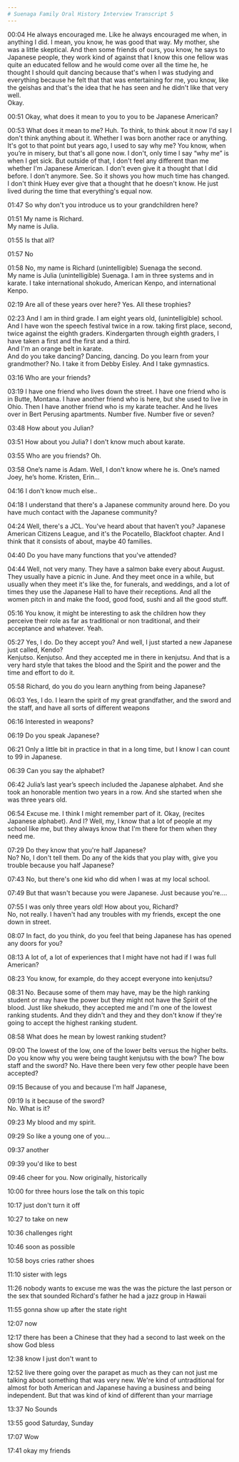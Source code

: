```yaml
---
# Suenaga Family Oral History Interview Transcript 5 
--- 
```


00:04 
He always encouraged me. Like he always encouraged me when, in anything I did. I mean, you know,  he was good that way. My mother, she was a little skeptical. And then some friends of ours, you know,  he says to Japanese people, they work kind of against that I know this one fellow was quite an  educated fellow and he would come over all the time he, he thought I should quit dancing because  that's when I was studying and everything because he felt that that was entertaining for me, you know,  like the geishas and that's the idea that he has seen and he didn't like that very well.  
Okay. 

00:51 
Okay, what does it mean to you to you to be Japanese American? 

00:53 
What does it mean to me? Huh. To think, to think about it now I'd say I don't think anything about it.  Whether I was born another race or anything. It's got to that point but years ago, I used to say why me?  You know, when you’re in misery, but that's all gone now. I don't, only time I say “why me” is when I get  sick. But outside of that, I don't feel any different than me whether I'm Japanese American. I don't even  give it a thought that I did before. I don't anymore. See. So it shows you how much time has changed. I  don't think Huey ever give that a thought that he doesn't know. He just lived during the time that  everything's equal now. 

01:47 
So why don't you introduce us to your grandchildren here? 

01:51 
My name is Richard.  
My name is Julia. 

01:55 
Is that all? 

01:57 
No 

01:58
No, my name is Richard (unintelligible) Suenaga the second.  
My name is Julia (unintelligible) Suenaga. 
I am in three systems and in karate. I take international shokudo, American Kenpo, and international  Kenpo. 

02:19 
Are all of these years over here? 
Yes. 
All these trophies? 

02:23 
And I am in third grade. I am eight years old, (unintelligible) school. And I have won the speech festival  twice in a row. taking first place, second, twice against the eighth graders. Kindergarten through eighth  graders, I have taken a first and the first and a third.  
And I'm an orange belt in karate.  
And do you take dancing? 
Dancing, dancing. 
Do you learn from your grandmother? 
No. I take it from Debby Eisley. And I take gymnastics. 

03:16 
Who are your friends? 

03:19 
I have one friend who lives down the street. I have one friend who is in Butte, Montana. I have another  friend who is here, but she used to live in Ohio. Then I have another friend who is my karate teacher.  And he lives over in Bert Perusing apartments. Number five. Number five or seven? 

03:48 
How about you Julian? 

03:51 
How about you Julia? 
I don't know much about karate.

03:55 
Who are you friends? 
Oh. 

03:58 
One’s name is Adam. Well, I don't know where he is. One’s named Joey, he’s home. Kristen, Erin… 

04:16 
I don't know much else.. 

04:18 
I understand that there's a Japanese community around here. Do you have much contact with the  Japanese community? 

04:24 
Well, there's a JCL. You've heard about that haven’t you? Japanese American Citizens League, and it's  the Pocatello, Blackfoot chapter. And I think that it consists of about, maybe 40 families. 

04:40 
Do you have many functions that you've attended? 

04:44 
Well, not very many. They have a salmon bake every about August. They usually have a picnic in June.  And they meet once in a while, but usually when they meet it's like the, for funerals, and weddings, and  a lot of times they use the Japanese Hall to have their receptions. And all the women pitch in and make  the food, good food, sushi and all the good stuff. 

05:16 
You know, it might be interesting to ask the children how they perceive their role as far as traditional or  non traditional, and their acceptance and whatever. Yeah. 

05:27 
Yes, I do. 
Do they accept you? 
And well, I just started a new Japanese just called, Kendo?  
Kenjutso. 
Kenjutso. And they accepted me in there in kenjutsu. And that is a very hard style that takes the blood  and the Spirit and the power and the time and effort to do it. 

05:58 
Richard, do you do you learn anything from being Japanese? 

06:03 
Yes, I do. I learn the spirit of my great grandfather, and the sword and the staff, and have all sorts of  different weapons 

06:16 
Interested in weapons? 

06:19 
Do you speak Japanese? 

06:21 
Only a little bit in practice in that in a long time, but I know I can count to 99 in Japanese. 

06:39 
Can you say the alphabet? 

06:42 
Julia’s last year’s speech included the Japanese alphabet. And she took an honorable mention two  years in a row. And she started when she was three years old. 

06:54 
Excuse me. I think I might remember part of it. Okay, (recites Japanese alphabet). 
And I? Well, my, I know that a lot of people at my school like me, but they always know that I'm there  for them when they need me. 

07:29 
Do they know that you're half Japanese?  
No? 
No, I don't tell them. 
Do any of the kids that you play with, give you trouble because you half Japanese? 

07:43 
No, but there's one kid who did when I was at my local school. 

07:49
But that wasn't because you were Japanese. Just because you're…. 

07:55 
I was only three years old! 
How about you, Richard?  
No, not really. I haven't had any troubles with my friends, except the one down in street. 

08:07 
In fact, do you think, do you feel that being Japanese has has opened any doors for you? 

08:13 
A lot of, a lot of experiences that I might have not had if I was full American? 

08:23 
You know, for example, do they accept everyone into kenjutsu?  

08:31 
No. Because some of them may have, may be the high ranking student or may have the power but they  might not have the Spirit of the blood. Just like shekudo, they accepted me and I'm one of the lowest  ranking students. And they didn't and they and they don't know if they're going to accept the highest  ranking student. 

08:58 
What does he mean by lowest ranking student? 

09:00 
The lowest of the low, one of the lower belts versus the higher belts. Do you know why you were being  taught kenjutsu with the bow? The bow staff and the sword? 
No. 
Have there been very few other people have been accepted? 

09:15 
Because of you and because I'm half Japanese, 

09:19 
Is it because of the sword?  
No. 
What is it?

09:23 
My blood and my spirit. 

09:29 
So like a young one of you… 

09:37 
another 

09:39 
you'd like to best 

09:46 
cheer for you. Now originally, historically 

10:00 
for three hours lose the talk on this topic 

10:17 
just don't turn it off 

10:27 
to take on new 

10:36 
challenges right 

10:46 
soon as possible 

10:58 
boys cries rather shoes 

11:10 
sister with legs 

11:26 
nobody wants to excuse me was the was the picture the last person or the sex that sounded Richard's  father he had a jazz group in Hawaii 

11:55 
gonna show up after the state right

12:07 
now 

12:17 
there has been a Chinese that they had a second to last week on the show God bless 

12:38 
know I just don't want to 

12:52 
live there going over the parapet as much as they can not just me talking about something that was  very new. We're kind of untraditional for almost for both American and Japanese having a business and  being independent. But that was kind of kind of different than your marriage 

13:37 
No Sounds 

13:55 
good Saturday, Sunday 

17:07 
Wow 

17:41 
okay my friends
